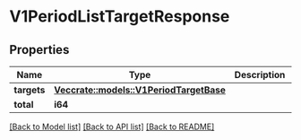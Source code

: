 # V1PeriodListTargetResponse

## Properties

Name | Type | Description | Notes
------------ | ------------- | ------------- | -------------
**targets** | [**Vec<crate::models::V1PeriodTargetBase>**](v1.TargetBase.md) |  | 
**total** | **i64** |  | 

[[Back to Model list]](../README.md#documentation-for-models) [[Back to API list]](../README.md#documentation-for-api-endpoints) [[Back to README]](../README.md)


